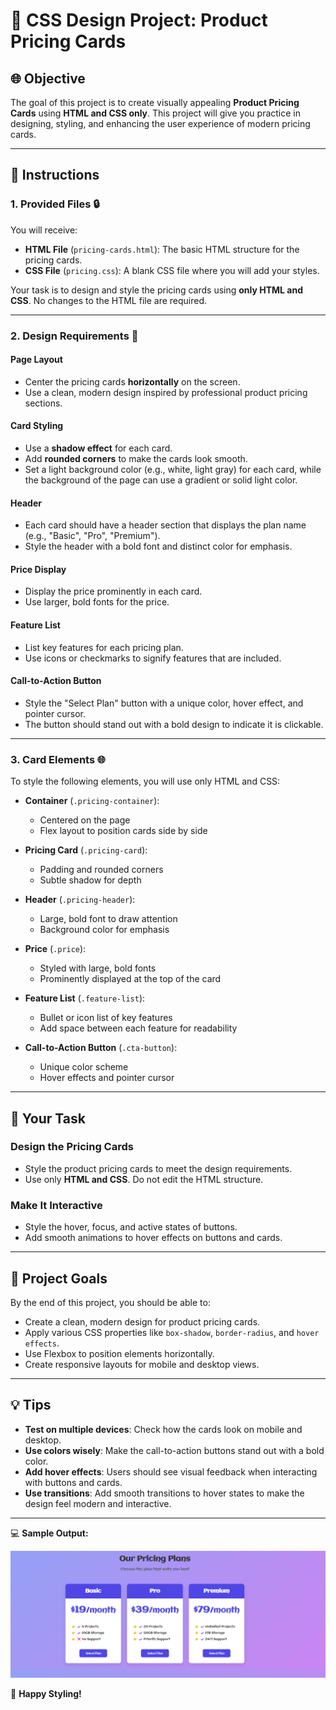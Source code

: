 # 🌟 **CSS Design Project: Product Pricing Cards**

## 🌐 **Objective**
The goal of this project is to create visually appealing **Product Pricing Cards** using **HTML and CSS only**. This project will give you practice in designing, styling, and enhancing the user experience of modern pricing cards.

---

## 🔧 **Instructions**

### 1. **Provided Files 🔒**
You will receive:
- **HTML File** (`pricing-cards.html`): The basic HTML structure for the pricing cards.
- **CSS File** (`pricing.css`): A blank CSS file where you will add your styles.

Your task is to design and style the pricing cards using **only HTML and CSS**. No changes to the HTML file are required.

---

### 2. **Design Requirements 🎨**

#### **Page Layout**
- Center the pricing cards **horizontally** on the screen.
- Use a clean, modern design inspired by professional product pricing sections.

#### **Card Styling**
- Use a **shadow effect** for each card.
- Add **rounded corners** to make the cards look smooth.
- Set a light background color (e.g., white, light gray) for each card, while the background of the page can use a gradient or solid light color.

#### **Header**
- Each card should have a header section that displays the plan name (e.g., "Basic", "Pro", "Premium").
- Style the header with a bold font and distinct color for emphasis.

#### **Price Display**
- Display the price prominently in each card.
- Use larger, bold fonts for the price.

#### **Feature List**
- List key features for each pricing plan.
- Use icons or checkmarks to signify features that are included.

#### **Call-to-Action Button**
- Style the "Select Plan" button with a unique color, hover effect, and pointer cursor.
- The button should stand out with a bold design to indicate it is clickable.

---

### 3. **Card Elements 🌐**
To style the following elements, you will use only HTML and CSS:

- **Container** (`.pricing-container`):
  - Centered on the page
  - Flex layout to position cards side by side

- **Pricing Card** (`.pricing-card`):
  - Padding and rounded corners
  - Subtle shadow for depth

- **Header** (`.pricing-header`):
  - Large, bold font to draw attention
  - Background color for emphasis

- **Price** (`.price`):
  - Styled with large, bold fonts
  - Prominently displayed at the top of the card

- **Feature List** (`.feature-list`):
  - Bullet or icon list of key features
  - Add space between each feature for readability

- **Call-to-Action Button** (`.cta-button`):
  - Unique color scheme
  - Hover effects and pointer cursor

---

## 💼 **Your Task**

### **Design the Pricing Cards**
- Style the product pricing cards to meet the design requirements.
- Use only **HTML and CSS**. Do not edit the HTML structure.

### **Make It Interactive**
- Style the hover, focus, and active states of buttons.
- Add smooth animations to hover effects on buttons and cards.

---

## 🚀 **Project Goals**
By the end of this project, you should be able to:
- Create a clean, modern design for product pricing cards.
- Apply various CSS properties like `box-shadow`, `border-radius`, and `hover effects`.
- Use Flexbox to position elements horizontally.
- Create responsive layouts for mobile and desktop views.

---

## 💡 **Tips**
- **Test on multiple devices**: Check how the cards look on mobile and desktop.
- **Use colors wisely**: Make the call-to-action buttons stand out with a bold color.
- **Add hover effects**: Users should see visual feedback when interacting with buttons and cards.
- **Use transitions**: Add smooth transitions to hover states to make the design feel modern and interactive.

---

💻 **Sample Output:** 

![CSS 2](/Assets/CSS2.png)

🚀 **Happy Styling!**

